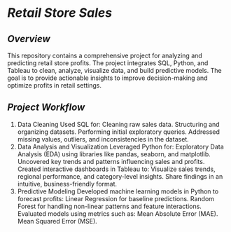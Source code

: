 # _Retail Store Sales_
## _Overview_
This repository contains a comprehensive project for analyzing and predicting retail store profits. The project integrates SQL, Python, and Tableau to clean, analyze, visualize data, and build predictive models. The goal is to provide actionable insights to improve decision-making and optimize profits in retail settings.

## _Project Workflow_
1. Data Cleaning
Used SQL for:
Cleaning raw sales data.
Structuring and organizing datasets.
Performing initial exploratory queries.
Addressed missing values, outliers, and inconsistencies in the dataset.
2. Data Analysis and Visualization
Leveraged Python for:
Exploratory Data Analysis (EDA) using libraries like pandas, seaborn, and matplotlib.
Uncovered key trends and patterns influencing sales and profits.
Created interactive dashboards in Tableau to:
Visualize sales trends, regional performance, and category-level insights.
Share findings in an intuitive, business-friendly format.
3. Predictive Modeling
Developed machine learning models in Python to forecast profits:
Linear Regression for baseline predictions.
Random Forest for handling non-linear patterns and feature interactions.
Evaluated models using metrics such as:
Mean Absolute Error (MAE).
Mean Squared Error (MSE).


